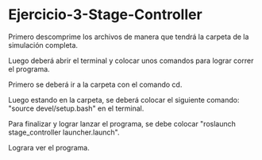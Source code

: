 # Ejercicio-3-Stage-Controller
Primero descomprime los archivos de manera que tendrá la carpeta de la simulación completa.

Luego deberá abrir el terminal y colocar unos comandos para lograr correr el programa.

Primero se deberá ir a la carpeta con el comando cd.

Luego estando en la carpeta, se deberá colocar el siguiente comando: "source devel/setup.bash" en el terminal.

Para finalizar y lograr lanzar el programa, se debe colocar "roslaunch stage_controller launcher.launch".

Lograra ver el programa.

